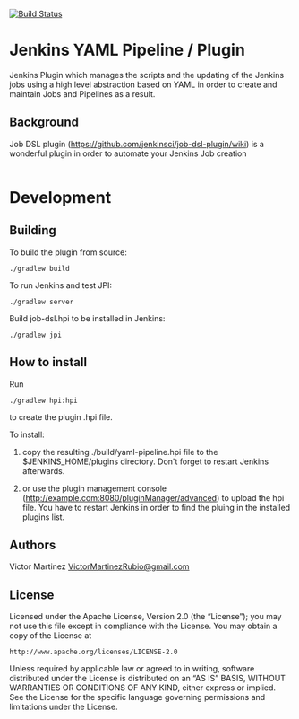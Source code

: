 [![Build Status](https://jenkins.ci.cloudbees.com/job/plugins/job/yaml-pipeline-plugin/badge/icon)](https://jenkins.ci.cloudbees.com/job/plugins/job/yaml-pipeline-plugin/)

Jenkins YAML Pipeline / Plugin
=====================
Jenkins Plugin which manages the scripts and the updating of the
Jenkins jobs using a high level abstraction based on YAML in order to create and maintain Jobs and Pipelines as a result.

Background
----------
Job DSL plugin (https://github.com/jenkinsci/job-dsl-plugin/wiki) is a wonderful plugin in order to automate your Jenkins Job creation

```yaml

```


Development
===========

Building
--------
To build the plugin from source:

    ./gradlew build

To run Jenkins and test JPI:

    ./gradlew server

Build job-dsl.hpi to be installed in Jenkins:

    ./gradlew jpi
	
	
How to install
--------------

Run 

	./gradlew hpi:hpi
	
to create the plugin .hpi file.


To install:

1. copy the resulting ./build/yaml-pipeline.hpi file to the $JENKINS_HOME/plugins directory. Don't forget to restart Jenkins afterwards.
	
2. or use the plugin management console (http://example.com:8080/pluginManager/advanced) to upload the hpi file. You have to restart Jenkins in order to find the pluing in the installed plugins list.


Authors
-------
Victor Martinez <VictorMartinezRubio@gmail.com>


License
-------
Licensed under the Apache License, Version 2.0 (the “License”); you may not use this file except in compliance with the
License. You may obtain a copy of the License at

    http://www.apache.org/licenses/LICENSE-2.0

Unless required by applicable law or agreed to in writing, software distributed under the License is distributed on an
“AS IS” BASIS, WITHOUT WARRANTIES OR CONDITIONS OF ANY KIND, either express or implied. See the License for the specific
 language governing permissions and limitations under the License.